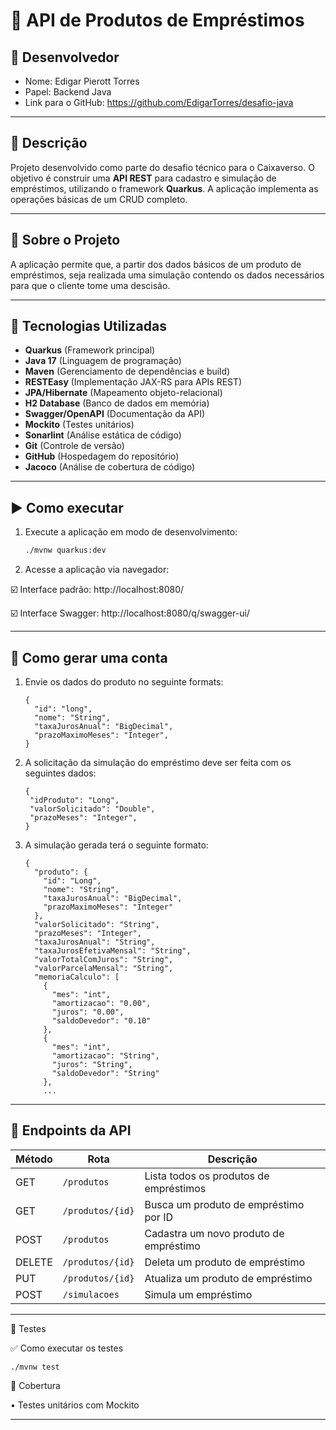 # 🏦 API de Produtos de Empréstimos

## 👥 Desenvolvedor

- Nome: Edigar Pierott Torres
- Papel: Backend Java
- Link para o GitHub: https://github.com/EdigarTorres/desafio-java

 ---

## 📘 Descrição

Projeto desenvolvido como parte do desafio técnico para o Caixaverso. O objetivo é construir uma **API REST** para
cadastro e simulação de empréstimos, utilizando o framework **Quarkus**. A aplicação implementa as operações básicas de
um CRUD completo.

---

## 🚀 Sobre o Projeto

A aplicação permite que, a partir dos dados básicos de um produto de empréstimos, seja realizada uma simulação contendo
os dados necessários para que o cliente tome uma descisão.

---

## 💾 Tecnologias Utilizadas

- **Quarkus** (Framework principal)
- **Java 17** (Linguagem de programação)
- **Maven** (Gerenciamento de dependências e build)
- **RESTEasy** (Implementação JAX-RS para APIs REST)
- **JPA/Hibernate** (Mapeamento objeto-relacional)
- **H2 Database** (Banco de dados em memória)
- **Swagger/OpenAPI** (Documentação da API)
- **Mockito** (Testes unitários)
- **Sonarlint** (Análise estática de código)
- **Git** (Controle de versão)
- **GitHub** (Hospedagem do repositório)
- **Jacoco** (Análise de cobertura de código)

---

## ▶️ Como executar

1. Execute a aplicação em modo de desenvolvimento:
   ```bash
   ./mvnw quarkus:dev

2. Acesse a aplicação via navegador:

☑️ Interface padrão: http://localhost:8080/

☑️ Interface Swagger: http://localhost:8080/q/swagger-ui/

---

## 🧾 Como gerar uma conta

1. Envie os dados do produto no seguinte formats:
   ```
   {
     "id": "long",
     "nome": "String",
     "taxaJurosAnual": "BigDecimal",
     "prazoMaximoMeses": "Integer",
   }

2. A solicitação da simulação do empréstimo deve ser feita com os seguintes dados:
   ```
   {
    "idProduto": "Long",
    "valorSolicitado": "Double",
    "prazoMeses": "Integer",
   }
   ``` 

3. A simulação gerada terá o seguinte formato:
   ```
   {
     "produto": {
       "id": "Long",
       "nome": "String",
       "taxaJurosAnual": "BigDecimal",
       "prazoMaximoMeses": "Integer"
     },
     "valorSolicitado": "String",
     "prazoMeses": "Integer",
     "taxaJurosAnual": "String",
     "taxaJurosEfetivaMensal": "String",
     "valorTotalComJuros": "String",
     "valorParcelaMensal": "String",
     "memoriaCalculo": [
       {
         "mes": "int",
         "amortizacao": "0.00",
         "juros": "0.00",
         "saldoDevedor": "0.10"
       },
       {
         "mes": "int",
         "amortizacao": "String",
         "juros": "String",
         "saldoDevedor": "String"
       },
       ...
---

## 🔗 Endpoints da API

| Método | Rota             | Descrição                              | 
|--------|------------------|----------------------------------------| 
| GET    | `/produtos`      | Lista todos os produtos de empréstimos | 
| GET    | `/produtos/{id}` | Busca um produto de empréstimo por ID  |
| POST   | `/produtos`      | Cadastra um novo produto de empréstimo | 
| DELETE | `/produtos/{id}` | Deleta um produto de empréstimo        | 
| PUT    | `/produtos/{id}` | Atualiza um produto de empréstimo      | 
| POST   | `/simulacoes`    | Simula um empréstimo                   | 

---

🧪 Testes

✅ Como executar os testes

`./mvnw test `

🧪 Cobertura

• Testes unitários com Mockito

---



